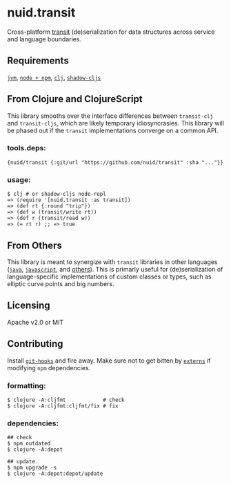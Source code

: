 # nuid.transit

Cross-platform [transit](https://github.com/cognitect/transit-clj) (de)serialization for data structures across service and language boundaries.

## Requirements

[`jvm`](https://www.java.com/en/download/), [`node + npm`](https://nodejs.org/en/download/), [`clj`](https://clojure.org/guides/getting_started), [`shadow-cljs`](https://shadow-cljs.github.io/docs/UsersGuide.html#_installation)

## From Clojure and ClojureScript

This library smooths over the interface differences between `transit-clj` and `transit-cljs`, which are likely temporary idiosyncrasies. This library will be phased out if the `transit` implementations converge on a common API.

### tools.deps:

`{nuid/transit {:git/url "https://github.com/nuid/transit" :sha "..."}}`

### usage:

```
$ clj # or shadow-cljs node-repl
=> (require '[nuid.transit :as transit])
=> (def rt {:round "trip"})
=> (def w (transit/write rt))
=> (def r (transit/read w))
=> (= rt r) ;; => true
```

## From Others

This library is meant to synergize with `transit` libraries in other languages ([`java`](https://github.com/cognitect/transit-java), [`javascript`](https://github.com/cognitect/transit-js), and [others](https://github.com/cognitect/transit-format#implementations)). This is primarly useful for (de)serialization of language-specific implementations of custom classes or types, such as elliptic curve points and big numbers.

## Licensing

Apache v2.0 or MIT

## Contributing

Install [`git-hooks`](https://github.com/icefox/git-hooks) and fire away. Make sure not to get bitten by [`externs`](https://clojurescript.org/guides/externs) if modifying `npm` dependencies.

### formatting:

```
$ clojure -A:cljfmt            # check
$ clojure -A:cljfmt:cljfmt/fix # fix
```

### dependencies:

```
## check
$ npm outdated 
$ clojure -A:depot

## update
$ npm upgrade -s
$ clojure -A:depot:depot/update
```
